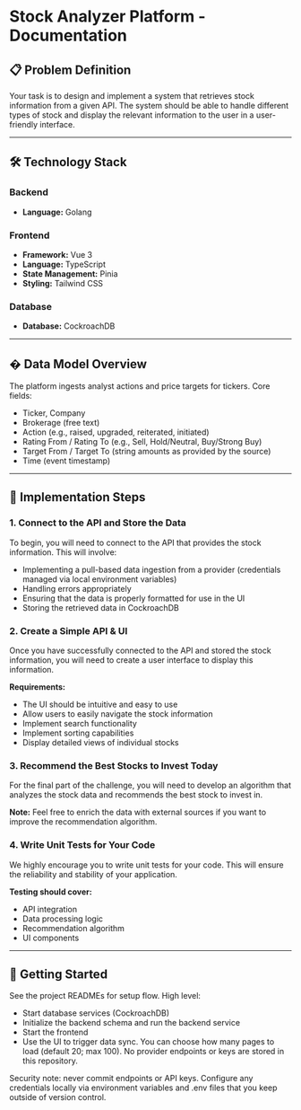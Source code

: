 # Stock Analyzer Platform - Documentation

## 📋 Problem Definition

Your task is to design and implement a system that retrieves stock information from a given API. The system should be able to handle different types of stock and display the relevant information to the user in a user-friendly interface.

---

## 🛠️ Technology Stack

### Backend
- **Language:** Golang

### Frontend
- **Framework:** Vue 3
- **Language:** TypeScript
- **State Management:** Pinia
- **Styling:** Tailwind CSS

### Database
- **Database:** CockroachDB

---

## � Data Model Overview

The platform ingests analyst actions and price targets for tickers. Core fields:

- Ticker, Company
- Brokerage (free text)
- Action (e.g., raised, upgraded, reiterated, initiated)
- Rating From / Rating To (e.g., Sell, Hold/Neutral, Buy/Strong Buy)
- Target From / Target To (string amounts as provided by the source)
- Time (event timestamp)

---

## 📝 Implementation Steps

### 1. Connect to the API and Store the Data

To begin, you will need to connect to the API that provides the stock information. This will involve:

- Implementing a pull-based data ingestion from a provider (credentials managed via local environment variables)
- Handling errors appropriately
- Ensuring that the data is properly formatted for use in the UI
- Storing the retrieved data in CockroachDB

### 2. Create a Simple API & UI

Once you have successfully connected to the API and stored the stock information, you will need to create a user interface to display this information. 

**Requirements:**
- The UI should be intuitive and easy to use
- Allow users to easily navigate the stock information
- Implement search functionality
- Implement sorting capabilities
- Display detailed views of individual stocks

### 3. Recommend the Best Stocks to Invest Today

For the final part of the challenge, you will need to develop an algorithm that analyzes the stock data and recommends the best stock to invest in.

**Note:** Feel free to enrich the data with external sources if you want to improve the recommendation algorithm.

### 4. Write Unit Tests for Your Code

We highly encourage you to write unit tests for your code. This will ensure the reliability and stability of your application.

**Testing should cover:**
- API integration
- Data processing logic
- Recommendation algorithm
- UI components

---

## 🚀 Getting Started

See the project READMEs for setup flow. High level:
- Start database services (CockroachDB)
- Initialize the backend schema and run the backend service
- Start the frontend
- Use the UI to trigger data sync. You can choose how many pages to load (default 20; max 100). No provider endpoints or keys are stored in this repository.

Security note: never commit endpoints or API keys. Configure any credentials locally via environment variables and .env files that you keep outside of version control.
